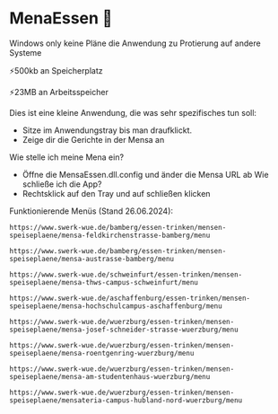 # MenaEssen 🍔
Windows only keine Pläne die Anwendung zu Protierung auf andere Systeme

⚡500kb an Speicherplatz

⚡23MB an Arbeitsspeicher

Dies ist eine kleine Anwendung, die was sehr spezifisches tun soll:
- Sitze im Anwendungstray bis man draufklickt.
- Zeige dir die Gerichte in der Mensa an

Wie stelle ich meine Mena ein?
- Öffne die MensaEssen.dll.config und änder die Mensa URL ab
Wie schließe ich die App?
- Rechtsklick auf den Tray und auf schließen klicken

Funktionierende Menüs (Stand 26.06.2024):

```https://www.swerk-wue.de/bamberg/essen-trinken/mensen-speiseplaene/mensa-feldkirchenstrasse-bamberg/menu```

```https://www.swerk-wue.de/bamberg/essen-trinken/mensen-speiseplaene/mensa-austrasse-bamberg/menu```

```https://www.swerk-wue.de/schweinfurt/essen-trinken/mensen-speiseplaene/mensa-thws-campus-schweinfurt/menu```

```https://www.swerk-wue.de/aschaffenburg/essen-trinken/mensen-speiseplaene/mensa-hochschulcampus-aschaffenburg/menu```

```https://www.swerk-wue.de/wuerzburg/essen-trinken/mensen-speiseplaene/mensa-josef-schneider-strasse-wuerzburg/menu```

```https://www.swerk-wue.de/wuerzburg/essen-trinken/mensen-speiseplaene/mensa-roentgenring-wuerzburg/menu```

```https://www.swerk-wue.de/wuerzburg/essen-trinken/mensen-speiseplaene/mensa-am-studentenhaus-wuerzburg/menu```

```https://www.swerk-wue.de/wuerzburg/essen-trinken/mensen-speiseplaene/mensateria-campus-hubland-nord-wuerzburg/menu```
